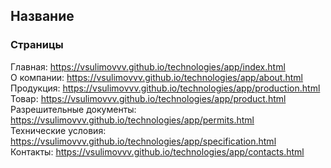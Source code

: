 ## Название

### Страницы

Главная: https://vsulimovvv.github.io/technologies/app/index.html  
О компании: https://vsulimovvv.github.io/technologies/app/about.html  
Продукция: https://vsulimovvv.github.io/technologies/app/production.html  
Товар: https://vsulimovvv.github.io/technologies/app/product.html  
Разрешительные документы: https://vsulimovvv.github.io/technologies/app/permits.html  
Технические условия: https://vsulimovvv.github.io/technologies/app/specification.html  
Контакты: https://vsulimovvv.github.io/technologies/app/contacts.html
